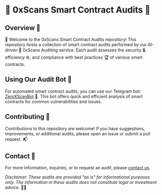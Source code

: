 # 🌟 0xScans Smart Contract Audits 🌟

## Overview 📖

👋 Welcome to the 0xScans Smart Contract Audits repository! This repository hosts a collection of smart contract audits performed by our AI-driven 🤖 0xScans Auditing service. Each audit assesses the security 🔒, efficiency ⚙️, and compliance with best practices 🏆 of various smart contracts.

## Using Our Audit Bot 🤖

For automated smart contract audits, you can use our Telegram bot: [ZeroXScanBot](https://t.me/ZeroXScanBot) 🚀. This bot offers quick and efficient analysis of smart contracts for common vulnerabilities and issues.

## Contributing 🤝

Contributions to this repository are welcome! If you have suggestions, improvements, or additional audits, please open an issue or submit a pull request. 📬

## Contact 📩

For more information, inquiries, or to request an audit, please [contact us](mailto:admin@0xscans.com).

*Disclaimer: These audits are provided "as is" for informational purposes only. The information in these audits does not constitute legal or investment advice.* 🚫💼

